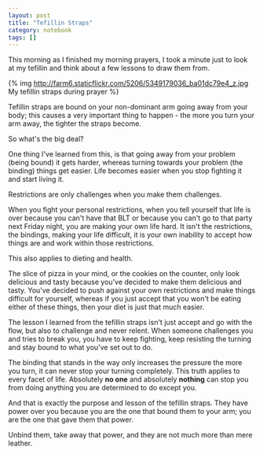 ```yaml
---
layout: post
title: "Tefillin Straps"
category: notebook
tags: []
---
```


This morning as I finished my morning prayers, I took a minute just to look at my tefillin and think about a few lessons to draw them from.

{% img http://farm6.staticflickr.com/5206/5349179036_ba01dc79e4_z.jpg My tefillin straps during prayer %}

Tefillin straps are bound on your non-dominant arm going away from your body; this causes a very important thing to happen - the more you turn your arm away, the tighter the straps become.

So what's the big deal?

One thing I've learned from this, is that going away from your problem (being bound) it gets harder, whereas turning towards your problem (the binding) things get easier. Life becomes easier when you stop fighting it and start living it.

Restrictions are only challenges when you make them challenges.

When you fight your personal restrictions, when you tell yourself that life is over because you can't have that BLT or because you can't go to that party next Friday night, you are making your own life hard. It isn't the restrictions, the bindings, making your life difficult, it is your own inability to accept how things are and work within those restrictions.

This also applies to dieting and health.

The slice of pizza in your mind, or the cookies on the counter, only look delicious and tasty because you've decided to make them delicious and tasty. You've decided to push against your own restrictions and make things difficult for yourself, whereas if you just accept that you won't be eating either of these things, then your diet is just that much easier.

The lesson I learned from the tefillin straps isn't just accept and go with the flow, but also to challenge and never relent. When someone challenges you and tries to break you, you have to keep fighting, keep resisting the turning and stay bound to what you've set out to do.

The binding that stands in the way only increases the pressure the more you turn, it can never stop your turning completely. This truth applies to every facet of life. Absolutely **no one** and absolutely **nothing** can stop you from doing anything you are determined to do except you.

And that is exactly the purpose and lesson of the tefillin straps. They have power over you because you are the one that bound them to your arm; you are the one that gave them that power.

Unbind them, take away that power, and they are not much more than mere leather.


